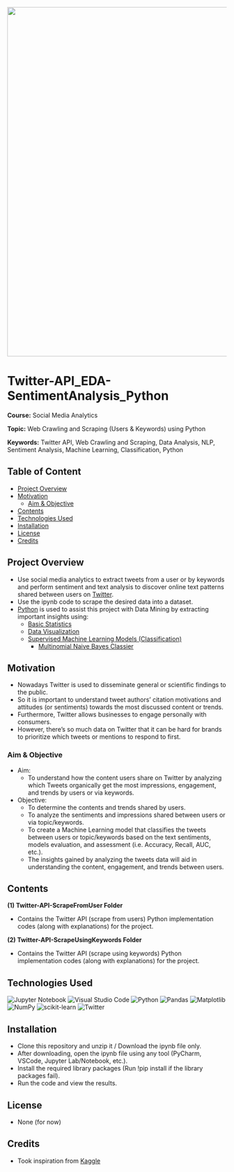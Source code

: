 <p align="center">
    <img width="800" src="https://miro.medium.com/max/1000/1*vp1M37AGMOFwCvLxVm62IA.jpeg">
</p>

# Twitter-API_EDA-SentimentAnalysis_Python

**Course:** Social Media Analytics

**Topic:** Web Crawling and Scraping (Users & Keywords) using Python

**Keywords:** Twitter API, Web Crawling and Scraping, Data Analysis, NLP, Sentiment Analysis, Machine Learning, Classification, Python



## Table of Content
- [Project Overview](#Project-Overview)
- [Motivation](#Motivation)
  - [Aim & Objective](#Aim--Objective)
- [Contents](#Contents)
- [Technologies Used](#Technologies-Used)
- [Installation](#Installation)
- [License](#License)
- [Credits](#Credits)



## Project Overview
- Use social media analytics to extract tweets from a user or by keywords and perform sentiment and text analysis to discover online text patterns shared between users on [Twitter](https://twitter.com/i/flow/login?lang=en).
- Use the ipynb code to scrape the desired data into a dataset.
- [Python](https://www.python.org/) is used to assist this project with Data Mining by extracting important insights using: 
  - [Basic Statistics](https://en.wikipedia.org/wiki/Statistics)
  - [Data Visualization](https://en.wikipedia.org/wiki/Data_and_information_visualization)
  - [Supervised Machine Learning Models (Classification)](https://en.wikipedia.org/wiki/Supervised_learning)
    - [Multinomial Naive Bayes Classier](https://en.wikipedia.org/wiki/Naive_Bayes_classifier)



## Motivation
- Nowadays Twitter is used to disseminate general or scientific findings to the public.
- So it is important to understand tweet authors’ citation motivations and attitudes (or sentiments) towards the most discussed content or trends.
- Furthermore, Twitter allows businesses to engage personally with consumers. 
- However, there’s so much data on Twitter that it can be hard for brands to prioritize which tweets or mentions to respond to first.


### Aim & Objective
- Aim: 
  - To understand how the content users share on Twitter by analyzing which Tweets organically get the most impressions, engagement, and trends by users or via keywords.
- Objective: 
  - To determine the contents and trends shared by users.
  - To analyze the sentiments and impressions shared between users or via topic/keywords.
  - To create a Machine Learning model that classifies the tweets between users or topic/keywords based on the text sentiments, models evaluation, and assessment (i.e. Accuracy, Recall, AUC, etc.). 
  - The insights gained by analyzing the tweets data will aid in understanding the content, engagement, and trends between users.



## Contents
**(1) Twitter-API-ScrapeFromUser Folder**
  - Contains the Twitter API (scrape from users) Python implementation codes (along with explanations) for the project.

**(2) Twitter-API-ScrapeUsingKeywords Folder**
  - Contains the Twitter API (scrape using keywords) Python implementation codes (along with explanations) for the project.



## Technologies Used
<p </p>

![Jupyter Notebook](https://img.shields.io/badge/jupyter-%23FA0F00.svg?style=for-the-badge&logo=jupyter&logoColor=white)
![Visual Studio Code](https://img.shields.io/badge/Visual%20Studio%20Code-0078d7.svg?style=for-the-badge&logo=visual-studio-code&logoColor=white)
![Python](https://img.shields.io/badge/python-3670A0?style=for-the-badge&logo=python&logoColor=ffdd54)
![Pandas](https://img.shields.io/badge/pandas-%23150458.svg?style=for-the-badge&logo=pandas&logoColor=white)
![Matplotlib](https://img.shields.io/badge/Matplotlib-%23#ffffff.svg?style=for-the-badge&logo=Matplotlib&logoColor=white)
![NumPy](https://img.shields.io/badge/numpy-%23013243.svg?style=for-the-badge&logo=numpy&logoColor=white)
![scikit-learn](https://img.shields.io/badge/scikit--learn-%23F7931E.svg?style=for-the-badge&logo=scikit-learn&logoColor=white)
![Twitter](https://img.shields.io/badge/Twitter-%231DA1F2.svg?style=for-the-badge&logo=Twitter&logoColor=white)

<p </p>



## Installation
- Clone this repository and unzip it / Download the ipynb file only.
- After downloading, open the ipynb file using any tool (PyCharm, VSCode, Jupyter Lab/Notebook, etc.).
- Install the required library packages (Run !pip install if the library packages fail).
- Run the code and view the results.



## License
- None (for now)



## Credits
- Took inspiration from [Kaggle](https://www.kaggle.com/)



